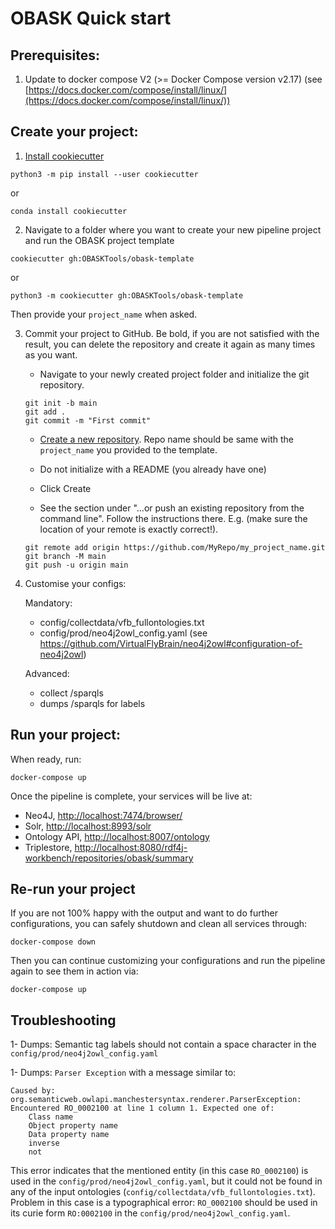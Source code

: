 # OBASK Quick start

## Prerequisites:

1. Update to docker compose V2 (>= Docker Compose version v2.17) (see [https://docs.docker.com/compose/install/linux/](https://docs.docker.com/compose/install/linux/))

## Create your project:

1. [Install cookiecutter](https://cookiecutter.readthedocs.io/en/latest/installation.html#install-cookiecutter)

`python3 -m pip install --user cookiecutter`

or

`conda install cookiecutter`

2. Navigate to a folder where you want to create your new pipeline project and run the OBASK project template

`cookiecutter gh:OBASKTools/obask-template`

or

`python3 -m cookiecutter gh:OBASKTools/obask-template`

Then provide your `project_name` when asked.

3. Commit your project to GitHub. Be bold, if you are not satisfied with the result, you can delete the repository and create it again as many times as you want.

    - Navigate to your newly created project folder and initialize the git repository.
    ```
    git init -b main 
    git add . 
    git commit -m "First commit" 
    ```

    - [Create a new repository](https://github.com/new). Repo name should be same with the `project_name` you provided to the template.

    - Do not initialize with a README (you already have one)

    - Click Create

    - See the section under "…or push an existing repository from the command line". Follow the instructions there. E.g. (make sure the location of your remote is exactly correct!).
    ```
    git remote add origin https://github.com/MyRepo/my_project_name.git 
    git branch -M main 
    git push -u origin main 
    ```

4. Customise your configs:

    Mandatory:
    - config/collectdata/vfb_fullontologies.txt
    - config/prod/neo4j2owl_config.yaml (see https://github.com/VirtualFlyBrain/neo4j2owl#configuration-of-neo4j2owl)
    
    Advanced:
    - collect /sparqls
    - dumps /sparqls for labels

## Run your project:

When ready, run: 

`docker-compose up`

Once the pipeline is complete, your services will be live at:  
- Neo4J, [http://localhost:7474/browser/](http://localhost:7474/browser/)   
- Solr, [http://localhost:8993/solr](http://localhost:8993/solr)  
- Ontology API, [http://localhost:8007/ontology](http://localhost:8007/ontology)        
- Triplestore, [http://localhost:8080/rdf4j-workbench/repositories/obask/summary](http://localhost:8080/rdf4j-workbench/repositories/obask/summary)       


## Re-run your project

If you are not 100% happy with the output and want to do further configurations, you can safely shutdown and clean all services through:

`docker-compose down`

Then you can continue customizing your configurations and run the pipeline again to see them in action via:

`docker-compose up`

## Troubleshooting

1- Dumps: Semantic tag labels should not contain a space character in the `config/prod/neo4j2owl_config.yaml`

1- Dumps: `Parser Exception` with a message similar to:

```
Caused by: org.semanticweb.owlapi.manchestersyntax.renderer.ParserException: Encountered RO_0002100 at line 1 column 1. Expected one of:
 	Class name
 	Object property name
 	Data property name
 	inverse
 	not
```
This error indicates that the mentioned entity (in this case `RO_0002100`) is used in the `config/prod/neo4j2owl_config.yaml`, but it could not be found in any of the input ontologies (`config/collectdata/vfb_fullontologies.txt`). Problem in this case is a typographical error: `RO_0002100` should be used in its curie form `RO:0002100` in the `config/prod/neo4j2owl_config.yaml`.

